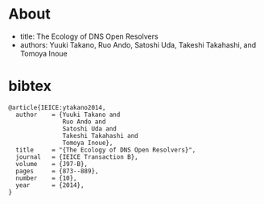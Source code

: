 # About

- title: The Ecology of DNS Open Resolvers
- authors: Yuuki Takano, Ruo Ando, Satoshi Uda, Takeshi Takahashi, and Tomoya Inoue

# bibtex

    @article{IEICE:ytakano2014,
      author    = {Yuuki Takano and
                   Ruo Ando and
                   Satoshi Uda and
                   Takeshi Takahashi and
                   Tomoya Inoue},
      title     = "{The Ecology of DNS Open Resolvers}",
      journal   = {IEICE Transaction B},
      volume    = {J97-B},
      pages     = {873--889},
      number    = {10},
      year      = {2014},
    }